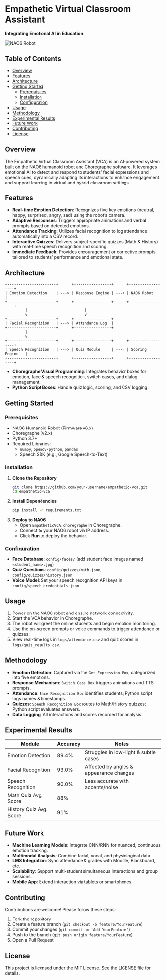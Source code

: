 # Empathetic Virtual Classroom Assistant
**Integrating Emotional AI in Education**

![NAO6 Robot](https://user-images.githubusercontent.com/your-repo/nao6-demo.png)

## Table of Contents
- [Overview](#overview)
- [Features](#features)
- [Architecture](#architecture)
- [Getting Started](#getting-started)
  - [Prerequisites](#prerequisites)
  - [Installation](#installation)
  - [Configuration](#configuration)
- [Usage](#usage)
- [Methodology](#methodology)
- [Experimental Results](#experimental-results)
- [Future Work](#future-work)
- [Contributing](#contributing)
- [License](#license)

## Overview
The Empathetic Virtual Classroom Assistant (VCA) is an AI-powered system built on the NAO6 humanoid robot and Choregraphe software. It leverages emotional AI to detect and respond to students’ facial expressions and speech cues, dynamically adapting its interactions to enhance engagement and support learning in virtual and hybrid classroom settings.

## Features
- **Real-time Emotion Detection**: Recognizes five key emotions (neutral, happy, surprised, angry, sad) using the robot’s camera.
- **Adaptive Responses**: Triggers appropriate animations and verbal prompts based on detected emotions.
- **Attendance Tracking**: Utilizes facial recognition to log attendance automatically into a CSV record.
- **Interactive Quizzes**: Delivers subject-specific quizzes (Math & History) with real-time speech recognition and scoring.
- **Immediate Feedback**: Provides encouragement or corrective prompts tailored to students’ performance and emotional state.

## Architecture
```
+----------------------+      +-----------------+      +------------------+
| Emotion Detection    | ---> | Response Engine | ---> | NAO6 Robot       |
+----------------------+      +-----------------+      +------------------+
         |                          |
         v                          v
+----------------------+      +-----------------+
| Facial Recognition   | ---> | Attendance Log  |
+----------------------+      +-----------------+
         |
         v
+----------------------+      +-----------------+      +------------------+
| Speech Recognition   | ---> | Quiz Module     | ---> | Scoring Engine   |
+----------------------+      +-----------------+      +------------------+
```  

- **Choregraphe Visual Programming**: Integrates behavior boxes for emotion, face & speech recognition, switch cases, and dialog management.
- **Python Script Boxes**: Handle quiz logic, scoring, and CSV logging.

## Getting Started
### Prerequisites
- NAO6 Humanoid Robot (Firmware v6.x)
- Choregraphe (v2.x)
- Python 3.7+
- Required Libraries:
  - `numpy`, `opencv-python`, `pandas`
  - Speech SDK (e.g., Google Speech-to-Text)

### Installation
1. **Clone the Repository**
   ```bash
   git clone https://github.com/your-username/empathetic-vca.git
   cd empathetic-vca
   ```
2. **Install Dependencies**
   ```bash
   pip install -r requirements.txt
   ```
3. **Deploy to NAO6**
   - Open `EmpatheticVCA.choregraphe` in Choregraphe.
   - Connect to your NAO6 robot via IP address.
   - Click **Run** to deploy the behavior.

### Configuration
- **Face Database**: `config/faces/` (add student face images named `<student_name>.jpg`)
- **Quiz Questions**: `config/quizzes/math.json`, `config/quizzes/history.json`
- **Voice Model**: Set your speech recognition API keys in `config/speech_credentials.json`

## Usage
1. Power on the NAO6 robot and ensure network connectivity.
2. Start the VCA behavior in Choregraphe.
3. The robot will greet the online students and begin emotion monitoring.
4. Use the on-screen prompts or voice commands to trigger attendance or quizzes.
5. View real-time logs in `logs/attendance.csv` and quiz scores in `logs/quiz_results.csv`.

## Methodology
- **Emotion Detection**: Captured via the `Get Expression Box`, categorized into five emotions.
- **Response Mechanism**: `Switch Case Box` triggers animations and TTS prompts.
- **Attendance**: `Face Recognition Box` identifies students; Python script logs names & timestamps.
- **Quizzes**: `Speech Recognition Box` routes to Math/History quizzes; Python script evaluates answers.
- **Data Logging**: All interactions and scores recorded for analysis.

## Experimental Results
| Module                 | Accuracy | Notes                                   |
|------------------------|----------|-----------------------------------------|
| Emotion Detection      | 89.4%    | Struggles in low-light & subtle cases   |
| Facial Recognition     | 93.0%    | Affected by angles & appearance changes |
| Speech Recognition     | 90.0%    | Less accurate with accents/noise        |
| Math Quiz Avg. Score   | 88%      |                                         |
| History Quiz Avg. Score| 91%      |                                         |

## Future Work
- **Machine Learning Models**: Integrate CNN/RNN for nuanced, continuous emotion tracking.
- **Multimodal Analysis**: Combine facial, vocal, and physiological data.
- **LMS Integration**: Sync attendance & grades with Moodle, Blackboard, etc.
- **Scalability**: Support multi-student simultaneous interactions and group sessions.
- **Mobile App**: Extend interaction via tablets or smartphones.

## Contributing
Contributions are welcome! Please follow these steps:
1. Fork the repository
2. Create a feature branch (`git checkout -b feature/YourFeature`)
3. Commit your changes (`git commit -m 'Add YourFeature'`)
4. Push to the branch (`git push origin feature/YourFeature`)
5. Open a Pull Request

## License
This project is licensed under the MIT License. See the [LICENSE](LICENSE) file for details.

